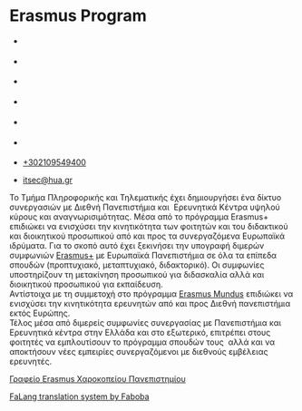 Erasmus Program
===============  

*   [](https://www.facebook.com/ditharokopio)
*   [](https://www.youtube.com/channel/UCEHkYirpXF1nSLxDCrfDZ4A)
*   [](https://www.linkedin.com/company/77699385)
*   [](https://www.instagram.com/dithua)

*   [](https://dit.hua.gr/index.php/el/department-gr/erasmus)
*   [](https://dit.hua.gr/index.php/en/department-gr/erasmus)

*   [+302109549400](tel:+302109549400)
*   [itsec@hua.gr](mailto:itsec@hua.gr)

Το Τμήμα Πληροφορικής και Τηλεματικής έχει δημιουργήσει ένα δίκτυο συνεργασιών με Διεθνή Πανεπιστήμια και  Ερευνητικά Κέντρα υψηλού κύρους και αναγνωρισιμότητας. Μέσα από το πρόγραμμα Erasmus+ επιδιώκει να ενισχύσει την κινητικότητα των φοιτητών και του διδακτικού και διοικητικού προσωπικού από και προς τα συνεργαζόμενα Ευρωπαϊκά ιδρύματα. Για το σκοπό αυτό έχει ξεκινήσει την υπογραφή διμερών συμφωνιών [Erasmus+](https://dit.hua.gr/index.php/el/erasmus-program) με Ευρωπαϊκά Πανεπιστήμια σε όλα τα επίπεδα σπουδών (προπτυχιακό, μεταπτυχιακό, διδακτορικό). Οι συμφωνίες υποστηρίζουν τη μετακίνηση προσωπικού για διδασκαλία αλλά και διοικητικού προσωπικού για εκπαίδευση.  
Αντίστοιχα με τη συμμετοχή στο πρόγραμμα [Erasmus Mundus](https://dit.hua.gr/index.php/el/erasmus-mundus-program) επιδιώκει να ενισχύσει την κινητικότητα ερευνητών από και προς Διεθνή πανεπιστήμια εκτός Ευρώπης.  
Τέλος μέσα από διμερείς συμφωνίες συνεργασίας με Πανεπιστήμια και Ερευνητικά κέντρα στην Ελλάδα και στο εξωτερικό, επιτρέπει στους φοιτητές να εμπλουτίσουν το πρόγραμμα σπουδών τους  αλλά και να αποκτήσουν νέες εμπειρίες συνεργαζόμενοι με διεθνούς εμβέλειας ερευνητές.

[Γραφείο Erasmus Χαροκοπείου Πανεπιστημίου](http://www.erasmus.hua.gr/index.php/el/)

[FaLang translation system by Faboba](http://www.faboba.com/ "Faboba : Création de composantJoomla")

[](https://dit.hua.gr/index.php/el/department-gr/erasmus#)